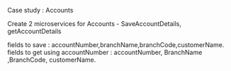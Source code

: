 Case study : Accounts

Create 2 microservices for Accounts  - SaveAccountDetails, getAccountDetails

fields to save : accountNumber,branchName,branchCode,customerName.
fields to get  using accountNumber : accountNumber, BranchName ,BranchCode, customerName.





